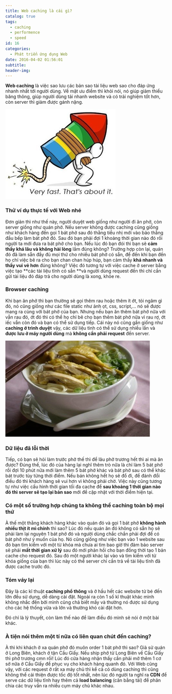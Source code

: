 ```yaml
---
title: Web caching là cái gì?
catalog: true
tags:
  - caching
  - performence
  - speed
id: 16
categories:
  - Phát triển ứng dụng Web
date: 2016-04-02 01:56:01
subtitle:
header-img:
---
```


**Web caching** là việc sao lưu các bản sao tài liệu web sao cho đáp ứng nhanh nhất tới người dùng. Về mặt ưu điểm thì khỏi nói, nó giúp giảm thiểu băng thông, giúp người dùng tải nhanh website và có trải nghiệm tốt hơn, còn server thì giảm được gánh nặng.<!--more-->

![web-caching](../media/web-caching.jpeg)

### Thử ví dụ thực tế với Web nhé

Đơn giản thì như thế này, người duyệt web giống như người đi ăn phở, còn server giống như quán phở. Nếu server không được caching cũng giống như khách hàng đến gọi 1 bát phở sau đó thằng tiểu nhị mới vào bảo thằng đầu bếp làm bát phở đó. Sau đó bạn phải đợi 1 khoảng thời gian nào đó rồi người ta mới đưa ra bát phở cho bạn. Nếu lúc đó bạn đói thì bạn sẽ **cảm thấy khá lâu và không hài lòng** lắm đúng không? Trường hợp còn lại, quán đó đã làm sẵn đầy đủ mọi thứ cho nhiều bát phở có sẵn, để đến khi bạn đến họ chỉ việc bê ra cho bạn chan chan húp húp, bạn cảm thấy **khá nhanh và thấy vui vẻ hơn** đúng không? Việc đó tương tự với việc cache ở server bằng việc tạo **các tài liệu tĩnh có sắn **và người dùng request đến thì chỉ cần gửi tài liệu đó đáp trả cho người dùng là xong, khỏe re.

### Browser caching

Khi bạn ăn phở thì bạn thường sẽ gọi thêm rau hoặc thêm ít ớt, tỏi ngâm gì đó, nó cũng giống như các file static như ảnh ọt, css, script,... nó sẽ được mang ra cùng với bát phở của bạn. Nhưng nếu bạn ăn thêm bát phở nữa với vẫn rau đó, ớt đó thì có thể họ chỉ bê cho bạn thêm bát phở nữa vì rau rợ, ớt iếc vẫn còn đó và bạn có thể sử dụng tiếp. Cái này nó cũng gần giống như **caching ở trình duyệt** vậy, các dữ liệu tình có thể sử dụng nhiều lần và **được lưu ở máy người dùng** mà **không cần phải request** đến server.

![an-pho-vs-web-caching](../media/an-pho-vs-web-caching.jpg)

### Dữ liệu đã lỗi thời

Tiếp, có bạn sẽ hỏi làm trước phở thế thì để lâu phở trương hết thì ai mà ăn được? Đúng thế, lúc đó của hàng lại nghĩ thêm trò nữa là chỉ làm 5 bát phở rồi đợi 10 phút nữa mới làm thêm 5 bát phở khác và bát phở sau có thể khác bát trước tùy từng thời điểm. Nếu bán không hết họ sẽ đổ đi, để đánh đổi điều đó thì khách hàng sẽ vui hơn vì không phải chờ. Việc này cũng tương tự như việc cấu hình thời gian tối đa cache để **sau khoảng 1 thời gian nào đó thì server sẽ tạo lại bản sao** mới để cập nhật với thời điểm hiện tại.

### Có một số trường hợp chúng ta không thể caching toàn bộ mọi thứ

À thế một thằng khách hàng khác vào quán đó và gọi 1 bát phở **không hành nhiều thịt ít mì chính** thì sao? Lúc đó nếu quán ăn đó không có sẵn họ sẽ phải làm lại nguyên 1 bát phở đó và người dùng chắc chắn phải đợi để có bát phở như ý muốn của họ. Nó cũng giống như việc bạn vào 1 website sau đó bạn tìm kiểm với một từ khóa mà chưa ai tìm bao giờ thì đảm bảo server sẽ phải **mất thời gian xử lý** sau đó mới phản hồi cho bạn đồng thời tạo 1 bản cache cho request đó. Sau đó một người khác lại vào và tìm kiểm với từ khóa giống của bạn thì lúc này có thể server chỉ cần trả về tài liệu tĩnh đã được cache trước đó.

### Tóm váy lại

Đây là các kĩ thuật **caching phổ thông** và ở hầu hết các website từ bé đến lớn đều sử dụng, dễ dàng cài đặt. Ngoài ra còn 1 số kĩ thuật khác mình không nhắc đến bởi mình cũng chả biết mấy và thường nó được sử dụng cho các hệ thống vừa và lớn và thường khó cài đặt hơn.

Đó chỉ là lý thuyết, còn làm thế nào để làm điều đó mình sẽ nói ở một bài khác.

### À tiện nói thêm một tí nữa có liên quan chút đến caching?

À thì khi khách ở xa quán phở đó muôn order 1 bát phở thì sao? Giả sử quán ở Long Biên, khách ở tận Cầu Giấy. Nếu ship phở từ Long Biên về Cầu Giấy thì phở trương cmn rồi! Lúc đó cửa hàng nhận thấy cần phải mở thêm 1 cơ sở nữa ở Cầu Giấy để phục vụ cho khách hàng quanh đó. Với Web cũng vậy, với các request ở rất xa máy chủ thì kể cả có dùng caching thì cũng không thể cải thiện được tốc độ tốt nhất, nên lúc đó người ta nghĩ ra **CDN** để serve các dữ liệu tĩnh hay thêm cả **load balancing** (cân bằng tải) để phân chia các truy vấn ra nhiều cụm máy chủ khác nhau.